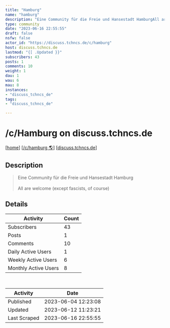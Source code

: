 ```yaml
---
title: "Hamburg" 
name: "hamburg"
description: "Eine Community für die Freie und Hansestadt HamburgAll are welcome (except fascists, of course)"
type: community
date: "2023-06-16 22:55:55"
draft: false
nsfw: false
actor_id: "https://discuss.tchncs.de/c/hamburg"
host: discuss.tchncs.de
lastmod: "{[ .Updated }}"
subscribers: 43
posts: 1
comments: 10
weight: 1
dau: 1
wau: 6
mau: 8
instances:
- "discuss_tchncs_de"
tags: 
- "discuss_tchncs_de"

---
```


# /c/Hamburg on discuss.tchncs.de

[[home](/)]
[[/c/hamburg 🌎](https://discuss.tchncs.de/c/hamburg)]
[[discuss.tchncs.de](/instances/discuss_tchncs_de)]


## Description 

<blockquote class="description">
Eine Community für die Freie und Hansestadt Hamburg<br><br>All are welcome (except fascists, of course)
</blockquote>


## Details

| Activity | Count  |
|----------------------|---|
| Subscribers          | 43 |
| Posts                | 1  |
| Comments             | 10  |
| Daily Active Users   | 1  |
| Weekly Active Users  | 6  |
| Monthly Active Users | 8  |

<br>

| Activity | Date |
|----------------------|---|
| Published            | 2023-06-04 12:23:08 |
| Updated              | 2023-06-12 11:23:21 |
| Last Scraped         | 2023-06-16 22:55:55 |
